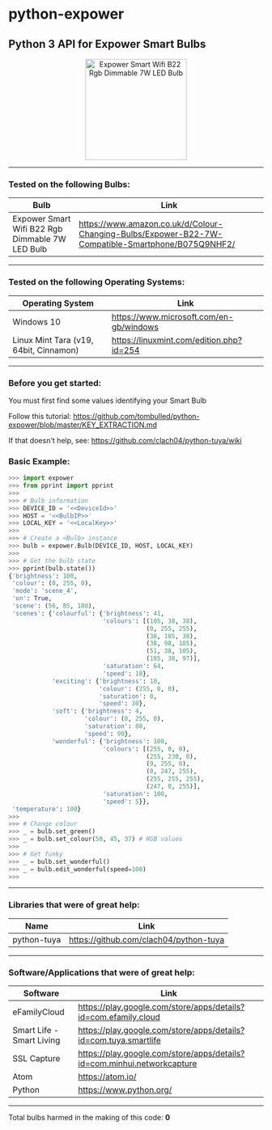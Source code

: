 # python-expower

## Python 3 API for Expower Smart Bulbs

<p align="center">
    <img src="https://www.androidcentral.com/sites/androidcentral.com/files/article_images/2018/12/lohas-smart-led-bulb-render.png" alt="Expower Smart Wifi B22 Rgb Dimmable 7W LED Bulb" width="200px">
</p>

-----------------------------------

### Tested on the following Bulbs:
Bulb | Link
------ | ----
Expower Smart Wifi B22 Rgb Dimmable 7W LED Bulb | https://www.amazon.co.uk/d/Colour-Changing-Bulbs/Expower-B22-7W-Compatible-Smartphone/B075Q9NHF2/

-----------------------------------

### Tested on the following Operating Systems:
Operating System | Link
---------------- | ----
Windows 10 | https://www.microsoft.com/en-gb/windows
Linux Mint Tara (v19, 64bit, Cinnamon) | https://linuxmint.com/edition.php?id=254

------------------------------------

### Before you get started:
You must first find some values identifying your Smart Bulb

Follow this tutorial: https://github.com/tombulled/python-expower/blob/master/KEY_EXTRACTION.md

If that doesn't help, see: https://github.com/clach04/python-tuya/wiki

### Basic Example:
```python
>>> import expower
>>> from pprint import pprint
>>> 
>>> # Bulb information
>>> DEVICE_ID = '<<DeviceId>>'
>>> HOST = '<<BulbIP>>'
>>> LOCAL_KEY = '<<LocalKey>>'
>>> 
>>> # Create a <Bulb> instance
>>> bulb = expower.Bulb(DEVICE_ID, HOST, LOCAL_KEY)
>>> 
>>> # Get the bulb state
>>> pprint(bulb.state())
{'brightness': 100,
 'colour': (0, 255, 0),
 'mode': 'scene_4',
 'on': True,
 'scene': (56, 85, 180),
 'scenes': {'colourful': {'brightness': 41,
                          'colours': [(105, 38, 38),
                                      (0, 255, 255),
                                      (38, 105, 38),
                                      (38, 98, 105),
                                      (51, 38, 105),
                                      (105, 38, 97)],
                          'saturation': 64,
                          'speed': 10},
            'exciting': {'brightness': 10,
                         'colour': (255, 0, 0),
                         'saturation': 0,
                         'speed': 30},
            'soft': {'brightness': 4,
                     'colour': (0, 255, 0),
                     'saturation': 80,
                     'speed': 90},
            'wonderful': {'brightness': 100,
                          'colours': [(255, 0, 0),
                                      (255, 230, 0),
                                      (9, 255, 0),
                                      (0, 247, 255),
                                      (255, 255, 255),
                                      (247, 0, 255)],
                          'saturation': 100,
                          'speed': 5}},
 'temperature': 100}
>>> 
>>> # Change colour
>>> _ = bulb.set_green()
>>> _ = bulb.set_colour(50, 45, 37) # RGB values
>>> 
>>> # Get funky
>>> _ = bulb.set_wonderful()
>>> _ = bulb.edit_wonderful(speed=100)
>>> 
```

-----------------------------------

### Libraries that were of great help:

Name | Link
---- | ----
python-tuya | https://github.com/clach04/python-tuya

-----------------------------------

### Software/Applications that were of great help:

Software | Link
-------- | ----
eFamilyCloud | https://play.google.com/store/apps/details?id=com.efamily.cloud
Smart Life - Smart Living | https://play.google.com/store/apps/details?id=com.tuya.smartlife
SSL Capture | https://play.google.com/store/apps/details?id=com.minhui.networkcapture
Atom | https://atom.io/
Python | https://www.python.org/

-----------------------------------

Total bulbs harmed in the making of this code: **0**
